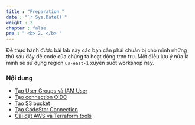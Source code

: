 ```yaml
---
title : "Preparation "
date : "`r Sys.Date()`"
weight : 2
chapter : false
pre : " <b> 2. </b> "
---
```


Để thực hành được bài lab này các bạn cần phải chuẩn bị cho mình những thứ sau đây để code của chúng ta hoạt động trơn tru.
Một điều lưu ý nữa là mình sẽ sử dụng region `us-east-1` xuyên suốt workshop này.

### Nội dung
- [Tạo User Groups và IAM User](2.1-createIAM/)
- [Tạo connection OIDC](2.2-createOIDC/)
- [Tạo S3 bucket](2.3-createBucket/)
- [Tạo CodeStar Connection](2.4-createCodestar)
- [Cài đặt AWS và Terraform tools](2.5-installTools/)


